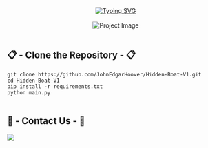 <!DOCTYPE html>
<html lang="en">
<head>
    <meta charset="UTF-8">
    <meta name="viewport" content="width=device-width, initial-scale=1.0">
</head>
<body>
<div class="typing-svg" align="center">
    <a href="https://git.io/typing-svg" target="_blank">
        <img src="https://readme-typing-svg.demolab.com/?lines=Hello,+Welcome+to+Hidden+Boat+Multi+Tools;Hidden+Boat+Made+by+Hades" alt="Typing SVG">
    </a>
</div>
<br>
<div align="center">
    <img src="https://github.com/user-attachments/assets/8416fc52-f0da-437c-98f7-4965218f569e" alt="Project Image">

</div>
<br>
<div>
    <h2 align="left"> 📋 - Clone the Repository - 📋 </h2>
        <code>git clone https://github.com/JohnEdgarHoover/Hidden-Boat-V1.git</code>
    <br>
        <code>cd Hidden-Boat-V1</code>
    <br>
        <code>pip install -r requirements.txt</code>
    <br>
        <code>python main.py</code>
</div>
</a>
    <br>
    <h2 align="left"> 📝 - Contact Us - 📝 </h2>
<p style="text-align: center;">
    <a href="https://discord.me/john_edgar_hoover" target="_blank">
        <img src="https://img.shields.io/badge/Join Discord%20-%237289DA.svg?&style=for-the-badge&logo=discord&logoColor=white" style="display: block; margin: 0 auto;">
    </a>
</p>
</div>
</body>
</html>
